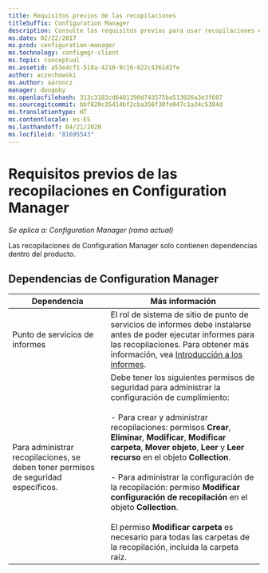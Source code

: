 ```yaml
---
title: Requisitos previos de las recopilaciones
titleSuffix: Configuration Manager
description: Consulte los requisitos previos para usar recopilaciones en Configuration Manager.
ms.date: 02/22/2017
ms.prod: configuration-manager
ms.technology: configmgr-client
ms.topic: conceptual
ms.assetid: a53e4cf1-518a-4210-9c16-022c4261d2fe
author: aczechowski
ms.author: aaroncz
manager: dougeby
ms.openlocfilehash: 313c3183cd6401390d743575ba513026a3e3f607
ms.sourcegitcommit: bbf820c35414bf2cba356f30fe047c1a34c5384d
ms.translationtype: HT
ms.contentlocale: es-ES
ms.lasthandoff: 04/21/2020
ms.locfileid: "81695543"
---
```

# <a name="prerequisites-for-collections-in-configuration-manager"></a>Requisitos previos de las recopilaciones en Configuration Manager

*Se aplica a: Configuration Manager (rama actual)*

Las recopilaciones de Configuration Manager solo contienen dependencias dentro del producto.  

## <a name="configuration-manager-dependencies"></a>Dependencias de Configuration Manager  

|Dependencia|Más información|  
|----------------|----------------------|  
|Punto de servicios de informes|El rol de sistema de sitio de punto de servicios de informes debe instalarse antes de poder ejecutar informes para las recopilaciones. Para obtener más información, vea [Introducción a los informes](../../../servers/manage/introduction-to-reporting.md).|  
|Para administrar recopilaciones, se deben tener permisos de seguridad específicos.|Debe tener los siguientes permisos de seguridad para administrar la configuración de cumplimiento:<br /><br /> - Para crear y administrar recopilaciones: permisos **Crear**, **Eliminar**, **Modificar**, **Modificar carpeta**, **Mover objeto**, **Leer** y **Leer recurso** en el objeto **Collection**.<br /><br /> - Para administrar la configuración de la recopilación: permiso **Modificar configuración de recopilación** en el objeto **Collection**.<br /><br /> El permiso **Modificar carpeta** es necesario para todas las carpetas de la recopilación, incluida la carpeta raíz.|  
